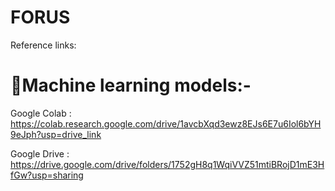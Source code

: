 # FORUS
Reference links:
# 🤖Machine learning models:-
  
  Google Colab : https://colab.research.google.com/drive/1avcbXqd3ewz8EJs6E7u6Iol6bYH9eJph?usp=drive_link
  
  Google Drive : https://drive.google.com/drive/folders/1752gH8q1WqiVVZ51mtiBRojD1mE3HfGw?usp=sharing
